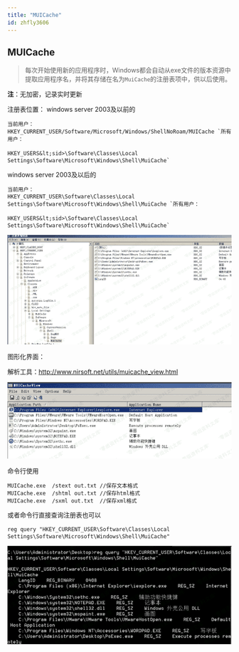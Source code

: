 ```yaml
---
title: "MUICache"
id: zhfly3606
---
```


## MUICache

> 每次开始使用新的应用程序时，Windows都会自动从exe文件的版本资源中提取应用程序名，并将其存储在名为`MuiCache`的注册表项中，供以后使用。

**注**：无加密，记录实时更新

注册表位置：
windows server 2003及以前的

```
当前用户：
HKEY_CURRENT_USER/Software/Microsoft/Windows/ShellNoRoam/MUICache `所有用户：

HKEY_USERS&lt;sid>\Software\Classes\Local Settings\Software\Microsoft\Windows\Shell\MuiCache` 
```

windows server 2003及以后的

```
当前用户：
HKEY_CURRENT_USER\Software\Classes\Local Settings\Software\Microsoft\Windows\Shell\MuiCache `所有用户：

HKEY_USERS&lt;sid>\Software\Classes\Local Settings\Software\Microsoft\Windows\Shell\MuiCache` 
```

![image](../img/8221f8c18f097a3ff5a406d634c1b5d5.png)

图形化界面：

解析工具：http://www.nirsoft.net/utils/muicache_view.html

![image](../img/63f7643b2105adc555c68099bdb84e8b.png)

命令行使用

```
MUICache.exe  /stext out.txt //保存文本格式
MUICache.exe  /shtml out.txt //保存html格式
MUICache.exe  /sxml out.txt  //保存xml格式 
```

或者命令行直接查询注册表也可以

```
reg query "HKEY_CURRENT_USER\Software\Classes\Local Settings\Software\Microsoft\Windows\Shell\MuiCache" 
```

![image](../img/77e4e7037b1e585febd0683317ffef9f.png)